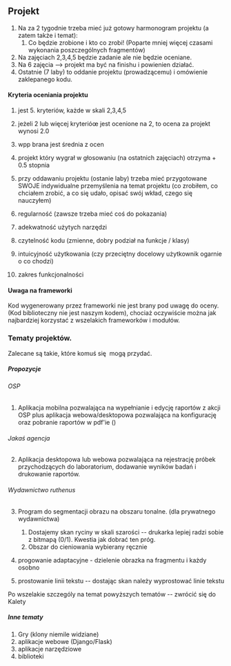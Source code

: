 ## Projekt

1. Na za 2 tygodnie trzeba mieć już gotowy harmonogram projektu (a zatem także i temat):
    1. Co będzie zrobione i kto co zrobi! (Poparte mniej więcej czasami wykonania poszczególnych fragmentów)
2. Na zajęciach 2,3,4,5 będzie zadanie ale nie będzie oceniane. 
3. Na 6 zajęcia --> projekt ma być na finishu i powienien działać. 
4. Ostatnie (7 laby) to oddanie projektu (prowadzącemu) i omówienie zaklepanego kodu. 


#### Kryteria oceniania projektu

1. jest 5. kryteriów, każde w skali 2,3,4,5
2. jeżeli 2 lub więcej kryterióœ jest ocenione na 2, to ocena za projekt wynosi 2.0
3. wpp brana jest średnia z ocen
4. projekt który wygrał w głosowaniu (na ostatnich zajęciach) otrzyma + 0.5 stopnia
5. przy oddawaniu projektu (ostanie laby) trzeba mieć przygotowane SWOJE indywidualne przemyślenia na temat projektu (co zrobiłem, co chciałem zrobić, a co się udało, opisać swój wkład, czego się nauczyłem)


1. regularność (zawsze trzeba mieć coś do pokazania)
2. adekwatność użytych narzędzi 
3. czytelność kodu (zmienne, dobry podział na funkcje / klasy)
4. intuicyjność użytkowania (czy przeciętny docelowy użytkownik ogarnie o co chodzi)
5. zakres funkcjonalności


#### Uwaga na frameworki

Kod wygenerowany przez frameworki nie jest brany pod uwagę do oceny. (Kod biblioteczny nie jest naszym kodem), chociaż oczywiście można jak najbardziej korzystać z wszelakich frameworków i modułów. 


### Tematy projektów. 

Zalecane są takie, które komuś się  mogą przydać. 

##### Propozycje

###### OSP 

1. Aplikacja mobilna pozwalająca na wypełnianie i edycję raportów z akcji OSP plus aplikacja webowa/desktopowa pozwalająca na konfigurację  oraz pobranie raportów w pdf'ie ()

###### Jakaś agencja

2. Aplikacja desktopowa lub webowa pozwalająca na rejestrację próbek przychodzących do laboratorium, dodawanie wyników badań i drukowanie raportów. 

###### Wydawnictwo ruthenus
3. Program do segmentacji obrazu na obszaru tonalne. (dla prywatnego wydawnictwa)
    1. Dostajemy skan ryciny w skali szarości -- drukarka lepiej radzi sobie z bitmapą (0/1). Kwestia jak dobrać ten próg. 
    2. Obszar do cieniowania wybierany ręcznie
   
3. progowanie adaptacyjne - dzielenie obrazka na fragmentu  i każdy osobno

4. prostowanie linii tekstu -- dostając skan należy wyprostować linie tekstu 


Po wszelakie szczególy na temat powyższych tematów -- zwrócić się do Kalety

##### Inne tematy

1. Gry (klony niemile widziane)
2. aplikacje webowe (Django/Flask)
3. aplikacje narzędziowe
4. biblioteki


